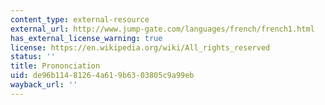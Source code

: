 ```yaml
---
content_type: external-resource
external_url: http://www.jump-gate.com/languages/french/french1.html
has_external_license_warning: true
license: https://en.wikipedia.org/wiki/All_rights_reserved
status: ''
title: Prononciation
uid: de96b114-8126-4a61-9b63-03805c9a99eb
wayback_url: ''
---
```

